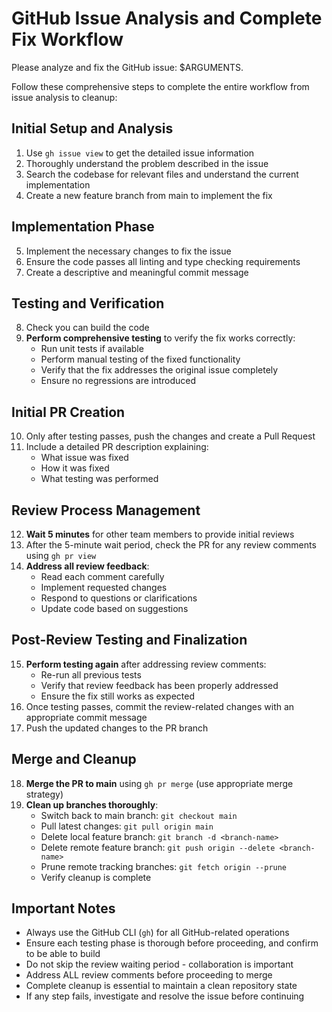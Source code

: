 # GitHub Issue Analysis and Complete Fix Workflow

Please analyze and fix the GitHub issue: $ARGUMENTS.

Follow these comprehensive steps to complete the entire workflow from issue analysis to cleanup:

## Initial Setup and Analysis
1. Use `gh issue view` to get the detailed issue information
2. Thoroughly understand the problem described in the issue
3. Search the codebase for relevant files and understand the current implementation
4. Create a new feature branch from main to implement the fix

## Implementation Phase
5. Implement the necessary changes to fix the issue
6. Ensure the code passes all linting and type checking requirements
7. Create a descriptive and meaningful commit message

## Testing and Verification
8. Check you can build the code
9. **Perform comprehensive testing** to verify the fix works correctly:
   - Run unit tests if available
   - Perform manual testing of the fixed functionality
   - Verify that the fix addresses the original issue completely
   - Ensure no regressions are introduced

## Initial PR Creation
10. Only after testing passes, push the changes and create a Pull Request
11. Include a detailed PR description explaining:
    - What issue was fixed
    - How it was fixed
    - What testing was performed

## Review Process Management
12. **Wait 5 minutes** for other team members to provide initial reviews
13. After the 5-minute wait period, check the PR for any review comments using `gh pr view`
14. **Address all review feedback**:
    - Read each comment carefully
    - Implement requested changes
    - Respond to questions or clarifications
    - Update code based on suggestions

## Post-Review Testing and Finalization
15. **Perform testing again** after addressing review comments:
    - Re-run all previous tests
    - Verify that review feedback has been properly addressed
    - Ensure the fix still works as expected
16. Once testing passes, commit the review-related changes with an appropriate commit message
17. Push the updated changes to the PR branch

## Merge and Cleanup
18. **Merge the PR to main** using `gh pr merge` (use appropriate merge strategy)
19. **Clean up branches thoroughly**:
    - Switch back to main branch: `git checkout main`
    - Pull latest changes: `git pull origin main`
    - Delete local feature branch: `git branch -d <branch-name>`
    - Delete remote feature branch: `git push origin --delete <branch-name>`
    - Prune remote tracking branches: `git fetch origin --prune`
    - Verify cleanup is complete

## Important Notes
- Always use the GitHub CLI (`gh`) for all GitHub-related operations
- Ensure each testing phase is thorough before proceeding, and confirm to be able to build
- Do not skip the review waiting period - collaboration is important
- Address ALL review comments before proceeding to merge
- Complete cleanup is essential to maintain a clean repository state
- If any step fails, investigate and resolve the issue before continuing

